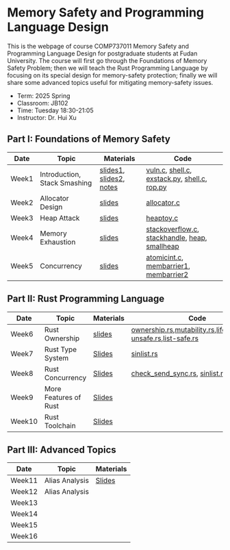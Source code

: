 # Memory Safety and Programming Language Design
This is the webpage of course COMP737011 Memory Safety and Programming Language Design for postgraduate students at Fudan University. The course will first go through the Foundations of Memory Safety Problem; then we will teach the Rust Programming Language by focusing on its special design for memory-safety protection; finally we will share some advanced topics useful for mitigating memory-safety issues.

- Term: 2025 Spring  
- Classroom: JB102  
- Time: Tuesday 18:30-21:05  
- Instructor: Dr. Hui Xu

## Part I: Foundations of Memory Safety 

| Date | Topic | Materials | Code |
|---|---|---|---|
| Week1 | Introduction, Stack Smashing | [slides1](slides/l0-intro.pdf), [slides2](slides/l1-stacksmash.pdf), [notes](notes/l1-stacksmash.md) | [vuln.c](code/l1-vuln.c), [shell.c](code/l1-shell.c), [exstack.py](code/l1-exstack.py), [shell.c](code/l1-aslr.c), [rop.py](code/l1-rop.py) |
| Week2 | Allocator Design | [slides](slides/l2-allocator.pdf) | [allocator.c](code/l2-allocator.c) |
| Week3 | Heap Attack | [slides](slides/l3-heapattack.pdf) | [heaptoy.c](code/l3-heaptoy.c) | 
| Week4 | Memory Exhaustion | [slides](slides/l4-memexhaustion.pdf) | [stackoverflow.c](code/l4-stackoverflow.c), [stackhandle](code/l4-stackhandle.c), [heap](code/l4-heap.c), [smallheap](code/l4-smallheap.c) |
| Week5 | Concurrency | [slides](slides/l5-concurrency.pdf) | [atomicint.c](code/l5-atomicint.c), [membarrier1](code/l5-membarrier1.c), [membarrier2](/code/l5-membarrier2.c) |

## Part II: Rust Programming Language 

| Date | Topic | Materials | Code |
|---|---|---|---|
| Week6 | Rust Ownership | [slides](slides/l6-rust-owner.pdf) | [ownership.rs](code/l6-ownership.rs),[mutability.rs](code/l6-mutability.rs),[lifetime.rs](code/l6-lifetime.rs),[list-unsafe.rs](code/l6-list-unsafe.rs),[list-safe.rs](code/l6-list-safe.rs)| 
| Week7 | Rust Type System | [Slides](slides/l7-rust-type.pdf) | [sinlist.rs](code/l7-sinlist.rs) | 
| Week8 | Rust Concurrency | [Slides](slides/l8-rust-concurrency.pdf) | [check_send_sync.rs](code/l8-check_send_sync.rs), [sinlist.rs](code/l8-sinlist.rs), [sinlist.rs](code/l8-unsend.rs) | 
| Week9 | More Features of Rust | [Slides](slides/l9-rust-more.pdf) |  |
| Week10 | Rust Toolchain | [Slides](slides/l10-rust-toolchain.pdf) | |

## Part III: Advanced Topics

| Date | Topic | Materials  |
|---|---|---|
| Week11 | Alias Analysis | [Slides](slides/l11-aliasanalysis.pdf) |
| Week12 | Alias Analysis |  | 
| Week13 |  |  | 
| Week14 |  |  | 
| Week15 |  |  |
| Week16 |  |  |

